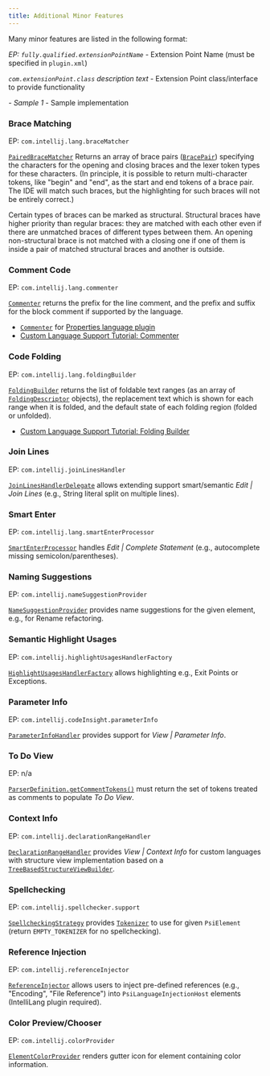 ```yaml
---
title: Additional Minor Features
---
```

<!-- Copyright 2000-2020 JetBrains s.r.o. and other contributors. Use of this source code is governed by the Apache 2.0 license that can be found in the LICENSE file. -->

Many minor features are listed in the following format:

_EP: `fully.qualified.extensionPointName`_ - Extension Point Name (must be specified in `plugin.xml`)

_`com.extensionPoint.class`_ _description text_ - Extension Point class/interface to provide functionality

_- Sample 1_ - Sample implementation


### Brace Matching
EP: `com.intellij.lang.braceMatcher`

[`PairedBraceMatcher`](upsource:///platform/analysis-api/src/com/intellij/lang/PairedBraceMatcher.java)
Returns an array of brace pairs ([`BracePair`](upsource:///platform/analysis-api/src/com/intellij/lang/BracePair.java)) specifying the characters for the opening and closing braces and the lexer token types for these characters.
(In principle, it is possible to return multi-character tokens, like "begin" and "end", as the start and end tokens of a brace pair.
The IDE will match such braces, but the highlighting for such braces will not be entirely correct.)

Certain types of braces can be marked as structural.
Structural braces have higher priority than regular braces: they are matched with each other even if there are unmatched braces of different types between them.
An opening non-structural brace is not matched with a closing one if one of them is inside a pair of matched structural braces and another is outside.


### Comment Code
EP: `com.intellij.lang.commenter`

[`Commenter`](upsource:///platform/core-api/src/com/intellij/lang/Commenter.java) returns the prefix for the line comment, and the prefix and suffix for the block comment if supported by the language.

- [`Commenter`](upsource:///plugins/properties/properties-psi-impl/src/com/intellij/lang/properties/PropertiesCommenter.java) for [Properties language plugin](upsource:///plugins/properties/)
- [Custom Language Support Tutorial: Commenter](/tutorials/custom_language_support/commenter.md)


### Code Folding
EP: `com.intellij.lang.foldingBuilder`

[`FoldingBuilder`](upsource:///platform/core-api/src/com/intellij/lang/folding/FoldingBuilder.java) returns the list of foldable text ranges (as an array of [`FoldingDescriptor`](upsource:///platform/core-api/src/com/intellij/lang/folding/FoldingDescriptor.java) objects), the replacement text which is shown for each range when it is folded, and the default state of each folding region (folded or unfolded).

- [Custom Language Support Tutorial: Folding Builder](/tutorials/custom_language_support/folding_builder.md)


### Join Lines
EP: `com.intellij.joinLinesHandler`

[`JoinLinesHandlerDelegate`](upsource:///platform/lang-api/src/com/intellij/codeInsight/editorActions/JoinLinesHandlerDelegate.java) allows extending support smart/semantic *Edit \| Join Lines* (e.g., String literal split on multiple lines).


### Smart Enter
EP: `com.intellij.lang.smartEnterProcessor`

[`SmartEnterProcessor`](upsource:///platform/lang-api/src/com/intellij/codeInsight/editorActions/smartEnter/SmartEnterProcessor.java) handles *Edit \| Complete Statement* (e.g., autocomplete missing semicolon/parentheses).


### Naming Suggestions
EP: `com.intellij.nameSuggestionProvider`

[`NameSuggestionProvider`](upsource:///platform/lang-api/src/com/intellij/refactoring/rename/NameSuggestionProvider.java) provides name suggestions for the given element, e.g., for Rename refactoring.


### Semantic Highlight Usages
EP: `com.intellij.highlightUsagesHandlerFactory`

[`HighlightUsagesHandlerFactory`](upsource:///platform/lang-impl/src/com/intellij/codeInsight/highlighting/HighlightUsagesHandlerFactory.java) allows highlighting e.g., Exit Points or Exceptions.

### Parameter Info
EP: `com.intellij.codeInsight.parameterInfo`

[`ParameterInfoHandler`](upsource:///platform/lang-api/src/com/intellij/lang/parameterInfo/ParameterInfoHandler.java) provides support for *View \| Parameter Info*.


### To Do View
EP: n/a

[`ParserDefinition.getCommentTokens()`](upsource:///platform/core-api/src/com/intellij/lang/ParserDefinition.java) must return the set of tokens treated as comments to populate *To Do View*.


### Context Info
EP: `com.intellij.declarationRangeHandler`

[`DeclarationRangeHandler`](upsource:///platform/lang-api/src/com/intellij/codeInsight/hint/DeclarationRangeHandler.java) provides *View \| Context Info* for custom languages with structure view implementation based on a [`TreeBasedStructureViewBuilder`](upsource:///platform/editor-ui-api/src/com/intellij/ide/structureView/TreeBasedStructureViewBuilder.java).


### Spellchecking
EP: `com.intellij.spellchecker.support`

[`SpellcheckingStrategy`](upsource:///spellchecker/src/com/intellij/spellchecker/tokenizer/SpellcheckingStrategy.java) provides [`Tokenizer`](upsource:///spellchecker/src/com/intellij/spellchecker/tokenizer/Tokenizer.java) to use for given `PsiElement` (return `EMPTY_TOKENIZER` for no spellchecking).

### Reference Injection
EP: `com.intellij.referenceInjector`

[`ReferenceInjector`](upsource:///platform/lang-api/src/com/intellij/psi/injection/ReferenceInjector.java) allows users to inject pre-defined references (e.g., "Encoding", "File Reference") into `PsiLanguageInjectionHost` elements (IntelliLang plugin required).


### Color Preview/Chooser
EP: `com.intellij.colorProvider`

[`ElementColorProvider`](upsource:///platform/lang-api/src/com/intellij/openapi/editor/ElementColorProvider.java) renders gutter icon for element containing color information.
